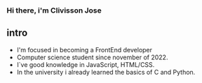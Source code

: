 ### Hi there, i'm Clivisson Jose

## intro

- I'm focused in becoming a FrontEnd developer
- Computer science student since november of 2022.
- I`ve good knowledge in JavaScript, HTML/CSS.
- In the university i already learned the basics of C  and Python.
